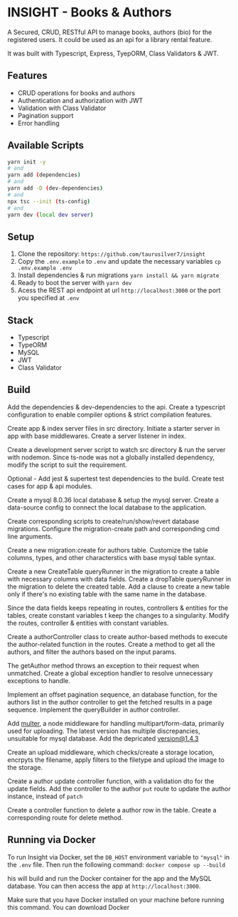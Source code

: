 # INSIGHT - Books & Authors

A Secured, CRUD, RESTful API to manage books, authors (bio) for the registered users. It could be used as an api for a library rental feature.

It was built with Typescript, Express, TyepORM, Class Validators & JWT.

## Features

- CRUD operations for books and authors
- Authentication and authorization with JWT
- Validation with Class Validator
- Pagination support
- Error handling

## Available Scripts

```bash
yarn init -y
# and
yarn add (dependencies)
# and
yarn add -D (dev-dependencies)
# and
npx tsc --init (ts-config)
# and
yarn dev (local dev server)
```

## Setup

1. Clone the repository: `https://github.com/taurusilver7/insight`
2. Copy the `.env.example` to `.env` and update the necessary variables `cp .env.example .env`
3. Install dependencies & run migrations `yarn install && yarn migrate`
4. Ready to boot the server with `yarn dev`
5. Acess the REST api endpoint at url `http://localhost:3000` or the port you specified at `.env`

## Stack

- Typescript
- TypeORM
- MySQL
- JWT
- Class Validator

## Build

Add the dependencies & dev-dependencies to the api. Create a typescript configuration to enable compiler options & strict compilation features.

Create app & index server files in src directory. Initiate a starter server in app with base middlewares. Create a server listener in index.

Create a development server script to watch src directory & run the server with nodemon. Since ts-node was not a globally installed dependency, modify the script to suit the requirement.

Optional - Add jest & supertest test dependencies to the build. Create test cases for app & api modules.

Create a mysql 8.0.36 local database & setup the mysql server. Create a data-source config to connect the local database to the application.

Create corresponding scripts to create/run/show/revert database migrations. Configure the migration-create path and corresponding cmd line arguments.

Create a new migration:create for authors table. Customize the table columns, types, and other characterstics with base mysql table syntax.

Create a new CreateTable queryRunner in the migration to create a table with necessary columns with data fields. Create a dropTable queryRunner in the migration to delete the created table. Add a clause to create a new table only if there's no existing table with the same name in the database.

Since the data fields keeps repeating in routes, controllers & entities for the tables, create constant variables t keep the changes to a singularity. Modify the routes, controller & entities with constant variables.

Create a authorController class to create author-based methods to execute the author-related function in the routes. Create a method to get all the authors, and filter the authors based on the input params.

The getAuthor method throws an exception to their request when unmatched. Create a global exception handler to resolve unnecessary exceptions to handle.

Implement an offset pagination sequence, an database function, for the authors list in the author controller to get the fetched results in a page sequence. Implement the queryBuilder in author controller.

Add [multer](https://www.npmjs.com/package/multer), a node middleware for handling multipart/form-data, primarily used for uploading. The latest version has multiple discrepancies, unsuitable for mysql database. Add the depricated version@1.4.3

Create an upload middleware, which checks/create a storage location, encrpyts the filename, apply filters to the filetype and upload the image to the storage.

Create a author update controller function, with a validation dto for the update fields. Add the controller to the author `put` route to update the author instance, instead of `patch`

Create a controller function to delete a author row in the table. Create a corresponding route for delete method. 

## Running via Docker

To run Insight via Docker, set the `DB_HOST` environment variable to `"mysql"` in the `.env` file. Then run the following command: `docker compose up --build`

his will build and run the Docker container for the app and the MySQL database. You can then access the app at `http://localhost:3000`.

Make sure that you have Docker installed on your machine before running this command. You can download Docker
